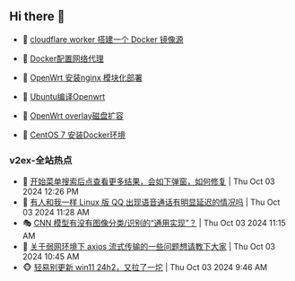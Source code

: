 ## Hi there 👋

<!--
**dkyg666/dkyg666** is a ✨ _special_ ✨ repository because its `README.md` (this file) appears on your GitHub profile.

Here are some ideas to get you started:

- 🔭 I’m currently working on ...
- 🌱 I’m currently learning ...
- 👯 I’m looking to collaborate on ...
- 🤔 I’m looking for help with ...
- 💬 Ask me about ...
- 📫 How to reach me: ...
- 😄 Pronouns: ...
- ⚡ Fun fact: ...
-->

<!-- BLOG-POST-LIST:START -->
- 🦩 [cloudflare worker 搭建一个 Docker 镜像源](http://blog.1996099.xyz/archives/cloudflare-worker-da-jian-yi-ge-docker-jing-xiang-zhan) 

- 🚦 [Docker配置网络代理](http://blog.1996099.xyz/archives/dockerpei-zhi-wang-luo-dai-li) 

- 🫶 [OpenWrt 安装nginx 模块化部署](http://blog.1996099.xyz/archives/openwrt-an-zhuang-nginx-mo-kuai-hua-bu-shu) 

- 🦄 [Ubuntu编译Openwrt](http://blog.1996099.xyz/archives/ubuntuzi-bian-yi-openwrt) 

- 🐻 [OpenWrt overlay磁盘扩容](http://blog.1996099.xyz/archives/openwrt-overlay) 

- 🤖 [CentOS 7 安装Docker环境](http://blog.1996099.xyz/archives/centos-docker) 
<!-- BLOG-POST-LIST:END -->

### v2ex-全站热点
<!-- v2ex:START -->
- 🥸 [开始菜单搜索后点查看更多结果，会如下弹窗，如何修复](https://www.v2ex.com/t/1077548#reply1) | Thu Oct 03 2024 12:26 PM
- 🤗 [有人和我一样 Linux 版 QQ 出现语音通话有明显延迟的情况吗](https://www.v2ex.com/t/1077540#reply1) | Thu Oct 03 2024 11:28 AM
- 🎭 [CNN 模型有没有图像分类/识别的“通用实现”？](https://www.v2ex.com/t/1077539#reply4) | Thu Oct 03 2024 11:15 AM
- 🥷 [关于弱网环境下 axios 流式传输的一些问题想请教下大家](https://www.v2ex.com/t/1077535#reply2) | Thu Oct 03 2024 10:45 AM
- 🐵 [轻易别更新 win11 24h2，又拉了一坨](https://www.v2ex.com/t/1077530#reply17) | Thu Oct 03 2024 9:46 AM<!-- v2ex:END -->

